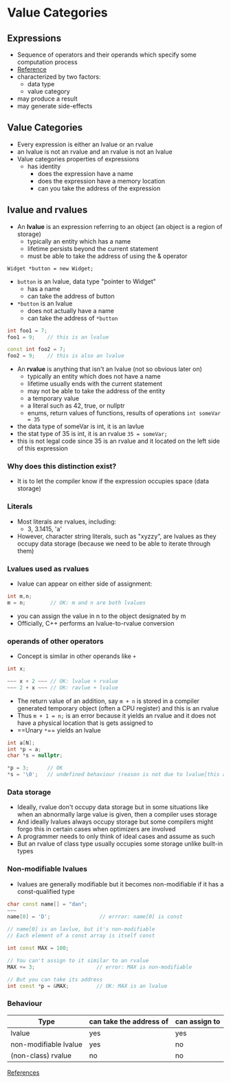 # Value Categories

## Expressions
- Sequence of operators and their operands which specify some computation process
- [Reference](https://en.cppreference.com/w/cpp/language/expressions)
- characterized by two factors:
	- data type
	- value category
- may produce a result
- may generate side-effects

## Value Categories
- Every expression is either an lvalue or an rvalue
- an lvalue is not an rvalue and an rvalue is not an lvalue
- Value categories properties of expressions
	- has identity
		- does the expression have a name
		- does the expression have a memory location
		- can you take the address of the expression

## lvalue and rvalues
- An **lvalue** is an expression referring to an object (an object is a region of storage)
	- typically an entity which has a name
	- lifetime persists beyond the current statement
	- must be able to take the address of using the & operator

`Widget *button = new Widget;`
- `button` is an lvalue, data type "pointer to Widget"
	- has a name
	- can take the address of button
- `*button` is an lvalue
	- does not actually have a name
	- can take the address of `*button`
```c++
int foo1 = 7;
foo1 = 9;    // this is an lvalue

const int foo2 = 7;
foo2 = 9;    // this is also an lvalue
```

-  An **rvalue** is anything that isn't an lvalue (not so obvious later on)
	- typically an entity which does not have a name
	- lifetime usually ends with the current statement
	- may not be able to take the address of the entity
	- a temporary value
	- a literal such as 42, true, or nullptr
	- enums, return values of functions, results of operations
`int someVar = 35`
- the data type of someVar is int, it is an lavlue
- the stat type of 35 is int, it is an rvalue
`35 = someVar;`
- this is not legal code since 35 is an rvalue and it located on the left side of this expression

### Why does this distinction exist?
- It is to let the compiler know if the expression occupies space (data storage)

### Literals
- Most literals are rvalues, including:
	-  3, 3.1415, 'a'
- However, character string literals, such as "xyzzy", are lvalues as they occupy data storage (because we need to be able to iterate through them)

### Lvalues used as rvalues
- lvalue can appear on either side of assignment:
```c++
int m,n;
m = n;        // OK: m and n are both lvalues
```
- you can assign the value in n to the object designated by m
- Officially, C++ performs an lvalue-to-rvalue conversion

### operands of other operators
- Concept is similar in other operands like `+`
```c++
int x;

~~~ x + 2 ~~~ // OK: lvalue + rvalue
~~~ 2 + x ~~~ // OK: ravlue + lvalue
```
- The return value of an addition, say `m + n` is stored in a compiler generated temporary object (often a CPU register) and this is an rvalue
- Thus `m + 1 = n;` is an error because it yields an rvalue and it does not have a physical location that is gets assigned to
- ==Unary `*`== yields an lvalue
```c++
int a[N];
int *p = a;
char *s = nullptr;

*p = 3;      // OK
*s = '\0';   // undefined behaviour (reason is not due to lvalue[this assignment is fine] but simply because s is a null pointer)
```

### Data storage
- Ideally, rvalue don't occupy data storage but in some situations like when an abnormally large value is given, then a compiler uses storage
- And ideally lvalues always occupy storage but some compilers might forgo this in certain cases when optimizers are involved
- A programmer needs to only think of ideal cases and assume as such
- But an rvalue of class type usually occupies some storage unlike built-in types

### Non-modifiable lvalues
- lvalues are generally modifiable but it becomes non-modifiable if it has a const-qualified type
```c++
char const name[] = "dan";
~~~
name[0] = 'D';                // errror: name[0] is const

// name[0] is an lavlue, but it's non-modifiable
// Each element of a const array is itself const

int const MAX = 100;

// You can't assign to it similar to an rvalue
MAX += 3;                    // error: MAX is non-modifiable

// But you can take its address
int const *p = &MAX;         // OK: MAX is an lvalue
```

### Behaviour
| Type                    | can take the address of | can assign to |
| ----------------------- | ----------------------- | ------------- |
| lvalue                  | yes                     | yes           |
| non-modifiable lvalue | yes                     | no            |
| (non-class) rvalue      | no                      | no            |

[References](https://github.com/TejasViswa/PIC10B_Disc1B_Disc2B/blob/main/Week_1/Pointers_and_memory.md#references)
